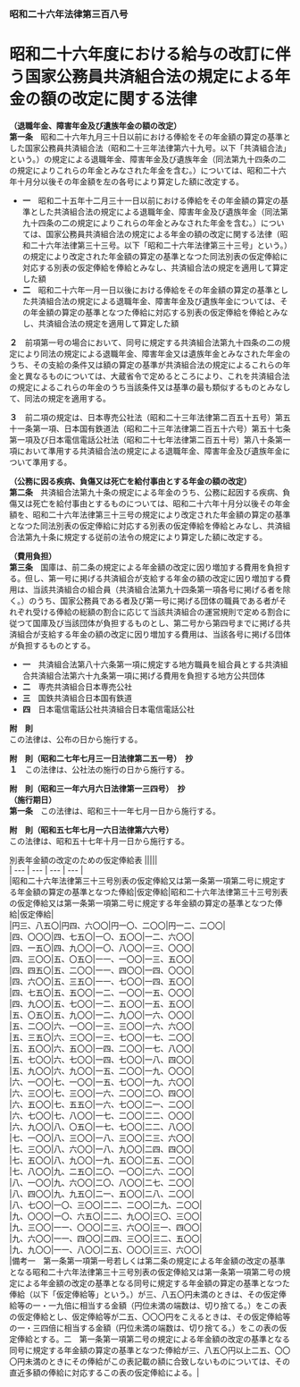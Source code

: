 ### 昭和二十六年法律第三百八号  
# 昭和二十六年度における給与の改訂に伴う国家公務員共済組合法の規定による年金の額の改定に関する法律  
  
**（退職年金、障害年金及び遺族年金の額の改定）**  
**第一条**　昭和二十六年九月三十日以前における俸給をその年金額の算定の基準とした国家公務員共済組合法（昭和二十三年法律第六十九号。以下「共済組合法」という。）の規定による退職年金、障害年金及び遺族年金（同法第九十四条の二の規定によりこれらの年金とみなされた年金を含む。）については、昭和二十六年十月分以後その年金額を左の各号により算定した額に改定する。  
* **一**　昭和二十五年十二月三十一日以前における俸給をその年金額の算定の基準とした共済組合法の規定による退職年金、障害年金及び遺族年金（同法第九十四条の二の規定によりこれらの年金とみなされた年金を含む。）については、国家公務員共済組合法の規定による年金の額の改定に関する法律（昭和二十六年法律第三十三号。以下「昭和二十六年法律第三十三号」という。）の規定により改定された年金額の算定の基準となつた同法別表の仮定俸給に対応する別表の仮定俸給を俸給とみなし、共済組合法の規定を適用して算定した額  
* **二**　昭和二十六年一月一日以後における俸給をその年金額の算定の基準とした共済組合法の規定による退職年金、障害年金及び遺族年金については、その年金額の算定の基準となつた俸給に対応する別表の仮定俸給を俸給とみなし、共済組合法の規定を適用して算定した額  
  
**２**　前項第一号の場合において、同号に規定する共済組合法第九十四条の二の規定により同法の規定による退職年金、障害年金又は遺族年金とみなされた年金のうち、その支給の条件又は額の算定の基準が共済組合法の規定によるこれらの年金と異なるものについては、大蔵省令で定めるところにより、これを共済組合法の規定によるこれらの年金のうち当該条件又は基準の最も類似するものとみなして、同法の規定を適用する。  
  
**３**　前二項の規定は、日本専売公社法（昭和二十三年法律第二百五十五号）第五十一条第一項、日本国有鉄道法（昭和二十三年法律第二百五十六号）第五十七条第一項及び日本電信電話公社法（昭和二十七年法律第二百五十号）第八十条第一項において準用する共済組合法の規定による退職年金、障害年金及び遺族年金について準用する。  
  
**（公務に因る疾病、負傷又は死亡を給付事由とする年金の額の改定）**  
**第二条**　共済組合法第九十条の規定による年金のうち、公務に起因する疾病、負傷又は死亡を給付事由とするものについては、昭和二十六年十月分以後その年金額を、昭和二十六年法律第三十三号の規定により改定された年金額の算定の基準となつた同法別表の仮定俸給に対応する別表の仮定俸給を俸給とみなし、共済組合法第九十条に規定する従前の法令の規定により算定した額に改定する。  
  
**（費用負担）**  
**第三条**　国庫は、前二条の規定による年金額の改定に因り増加する費用を負担する。但し、第一号に掲げる共済組合が支給する年金の額の改定に因り増加する費用は、当該共済組合の組合員（共済組合法第九十四条第一項各号に掲げる者を除く。）のうち、国家公務員である者及び第一号に掲げる団体の職員である者がそれぞれ受ける俸給の総額の割合に応じて当該共済組合の運営規則で定める割合に従つて国庫及び当該団体が負担するものとし、第二号から第四号までに掲げる共済組合が支給する年金の額の改定に因り増加する費用は、当該各号に掲げる団体が負担するものとする。  
* **一**　共済組合法第八十六条第一項に規定する地方職員を組合員とする共済組合共済組合法第六十九条第一項に掲げる費用を負担する地方公共団体  
* **二**　専売共済組合日本専売公社  
* **三**　国鉄共済組合日本国有鉄道  
* **四**　日本電信電話公社共済組合日本電信電話公社  
  
**附　則**  
この法律は、公布の日から施行する。  
  
**附　則（昭和二七年七月三一日法律第二五一号）　抄**  
**１**　この法律は、公社法の施行の日から施行する。  
  
**附　則（昭和三一年六月六日法律第一三四号）　抄**  
**（施行期日）**  
**第一条**　この法律は、昭和三十一年七月一日から施行する。  
  
**附　則（昭和五七年七月一六日法律第六六号）**  
この法律は、昭和五十七年十月一日から施行する。  
  
別表年金額の改定のための仮定俸給表
|||||  
| --- | --- | --- | --- |  
|昭和二十六年法律第三十三号別表の仮定俸給又は第一条第一項第二号に規定する年金額の算定の基準となつた俸給|仮定俸給|昭和二十六年法律第三十三号別表の仮定俸給又は第一条第一項第二号に規定する年金額の算定の基準となつた俸給|仮定俸給|  
|円三、八五〇|円四、六〇〇|円一〇、二〇〇|円一二、二〇〇|  
|四、〇〇〇|四、七五〇|一〇、五〇〇|一二、六〇〇|  
|四、一五〇|四、九〇〇|一〇、八〇〇|一三、〇〇〇|  
|四、三〇〇|五、〇五〇|一一、一〇〇|一三、五〇〇|  
|四、四五〇|五、二〇〇|一一、四〇〇|一四、〇〇〇|  
|四、六〇〇|五、三五〇|一一、七〇〇|一四、五〇〇|  
|四、七五〇|五、五〇〇|一二、一〇〇|一五、〇〇〇|  
|四、九〇〇|五、七〇〇|一二、五〇〇|一五、五〇〇|  
|五、〇五〇|五、九〇〇|一二、九〇〇|一六、〇〇〇|  
|五、二〇〇|六、一〇〇|一三、三〇〇|一六、六〇〇|  
|五、三五〇|六、三〇〇|一三、七〇〇|一七、二〇〇|  
|五、五〇〇|六、五〇〇|一四、二〇〇|一七、八〇〇|  
|五、七〇〇|六、七〇〇|一四、七〇〇|一八、四〇〇|  
|五、九〇〇|六、九〇〇|一五、二〇〇|一九、〇〇〇|  
|六、一〇〇|七、一〇〇|一五、七〇〇|一九、六〇〇|  
|六、三〇〇|七、三〇〇|一六、二〇〇|二〇、四〇〇|  
|六、五〇〇|七、五五〇|一六、七〇〇|二一、二〇〇|  
|六、七〇〇|七、八〇〇|一七、二〇〇|二二、〇〇〇|  
|六、九〇〇|八、〇五〇|一七、七〇〇|二二、八〇〇|  
|七、一〇〇|八、三〇〇|一八、三〇〇|二三、六〇〇|  
|七、三〇〇|八、六〇〇|一八、九〇〇|二四、四〇〇|  
|七、五〇〇|八、九〇〇|一九、五〇〇|二五、二〇〇|  
|七、八〇〇|九、二五〇|二〇、一〇〇|二六、二〇〇|  
|八、一〇〇|九、六〇〇|二〇、八〇〇|二七、二〇〇|  
|八、四〇〇|九、九五〇|二一、五〇〇|二八、二〇〇|  
|八、七〇〇|一〇、三〇〇|二二、二〇〇|二九、二〇〇|  
|九、〇〇〇|一〇、六五〇|二二、九〇〇|三〇、三〇〇|  
|九、三〇〇|一一、〇〇〇|二三、六〇〇|三一、四〇〇|  
|九、六〇〇|一一、四〇〇|二四、三〇〇|三二、五〇〇|  
|九、九〇〇|一一、八〇〇|二五、〇〇〇|三三、六〇〇|  
|備考一　第一条第一項第一号若しくは第二条の規定による年金額の改定の基準となる昭和二十六年法律第三十三号別表の仮定俸給又は第一条第一項第二号の規定による年金額の改定の基準となる同号に規定する年金額の算定の基準となつた俸給（以下「仮定俸給等」という。）が三、八五〇円未満のときは、その仮定俸給等の一・一九倍に相当する金額（円位未満の端数は、切り捨てる。）をこの表の仮定俸給とし、仮定俸給等が二五、〇〇〇円をこえるときは、その仮定俸給等の一・三四倍に相当する金額（円位未満の端数は、切り捨てる。）をこの表の仮定俸給とする。二　第一条第一項第二号の規定による年金額の改定の基準となる同号に規定する年金額の算定の基準となつた俸給が三、八五〇円以上二五、〇〇〇円未満のときにその俸給がこの表記載の額に合致しないものについては、その直近多額の俸給に対応するこの表の仮定俸給による。|  
  
